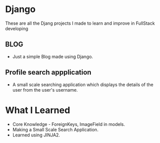 # Django

These are all the Djang projects I made to learn and improve in FullStack developing

  ## BLOG
  * Just a simple Blog made using Django.
  ## Profile search appplication
  * A small scale searching application which displays the details of the user from the user's username.
  
# What I Learned

* Core Knowledge - ForeignKeys, ImageField in models. 
* Making a Small Scale Search Application.
* Learned using JINJA2.
